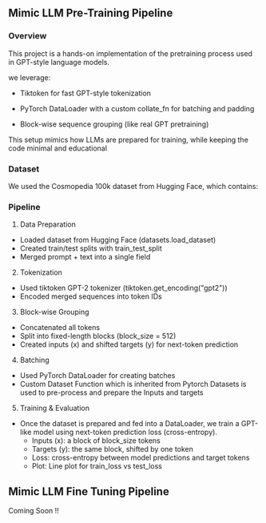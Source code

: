 ## Mimic LLM Pre-Training Pipeline

### Overview
This project is a hands-on implementation of the pretraining process used in GPT-style language models.

we leverage:
- Tiktoken for fast GPT-style tokenization

- PyTorch DataLoader with a custom collate_fn for batching and padding

- Block-wise sequence grouping (like real GPT pretraining)

This setup mimics how LLMs are prepared for training, while keeping the code minimal and educational

### Dataset
We used the Cosmopedia 100k dataset from Hugging Face, which contains:

### Pipeline
1. Data Preparation
- Loaded dataset from Hugging Face (datasets.load_dataset)
- Created train/test splits with train_test_split
- Merged prompt + text into a single field

2. Tokenization
- Used tiktoken GPT-2 tokenizer (tiktoken.get_encoding("gpt2"))
- Encoded merged sequences into token IDs

3. Block-wise Grouping
- Concatenated all tokens
- Split into fixed-length blocks (block_size = 512)
- Created inputs (x) and shifted targets (y) for next-token prediction

4. Batching
- Used PyTorch DataLoader for creating batches
- Custom Dataset Function which is inherited from Pytorch Datasets is used to pre-process and prepare the Inputs and targets

5. Training & Evaluation
- Once the dataset is prepared and fed into a DataLoader, we train a GPT-like model using next-token prediction loss (cross-entropy).
  - Inputs (x): a block of block_size tokens
  - Targets (y): the same block, shifted by one token
  - Loss: cross-entropy between model predictions and target tokens
  - Plot: Line plot for train_loss vs test_loss


## Mimic LLM Fine Tuning Pipeline

Coming Soon !!
